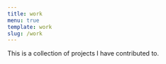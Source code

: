 ```yaml
---
title: work
menu: true
template: work
slug: /work
---
```

This is a collection of projects I have contributed to.
